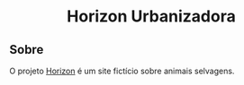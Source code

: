 <h1 align='center'> Horizon Urbanizadora</h1>

## Sobre

O projeto [Horizon](https://williamxr.github.io/Horizon-urbanizadora/) é um site fictício sobre animais selvagens.